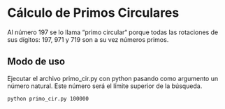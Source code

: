 # Cálculo de Primos Circulares

Al número 197 se lo llama “primo circular“ porque todas las rotaciones de sus dígitos: 197, 971 y 719 son a su vez números primos.

## Modo de uso

Ejecutar el archivo primo_cir.py con python pasando como argumento un número natural. Este número será el límite superior de la búsqueda.

    python primo_cir.py 100000
